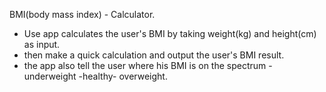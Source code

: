  BMI(body mass index) - Calculator.

- Use app calculates the user's BMI by taking weight(kg) and height(cm) as input.
- then make a quick calculation and output the user's BMI result. 
- the app also tell the user where his BMI is on the spectrum - underweight -healthy- overweight.
